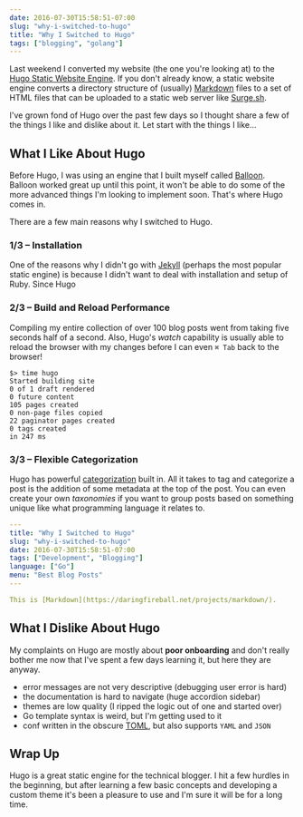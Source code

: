 ```yaml
---
date: 2016-07-30T15:58:51-07:00
slug: "why-i-switched-to-hugo"
title: "Why I Switched to Hugo"
tags: ["blogging", "golang"]
---
```


Last weekend I converted my website (the one you're looking at) to the 
[Hugo Static Website Engine](https://gohugo.io/). If you don't already know, a static website 
engine converts a directory structure of (usually) 
[Markdown](https://daringfireball.net/projects/markdown/) files to a set of HTML 
files that can be uploaded to a static web server like [Surge.sh](https://surge.sh/).

I've grown fond of Hugo over the past few days so I thought share a few of the things I like and
dislike about it. Let start with the things I like...


## What I Like About Hugo

Before Hugo, I was using an engine that I built myself called 
[Balloon](https://github.com/gschier/balloon). Balloon worked great up until this point, it won't
be able to do some of the more advanced things I'm looking to implement soon. That's where Hugo
comes in.

There are a few main reasons why I switched to Hugo.


### 1/3 – Installation

One of the reasons why I didn't go with [Jekyll]() (perhaps the most popular static engine) is 
because I didn't want to deal with installation and setup of Ruby. Since Hugo


### 2/3 – Build and Reload Performance

Compiling my entire collection of over 100 blog posts went from taking five seconds half of a 
second. Also, Hugo's _watch_ capability is usually able to reload the browser with my changes
before I can even `⌘ Tab` back to the browser!

```shell
$> time hugo
Started building site
0 of 1 draft rendered
0 future content
105 pages created
0 non-page files copied
22 paginator pages created
0 tags created
in 247 ms
```
    
    
### 3/3 – Flexible Categorization

Hugo has powerful [categorization](https://gohugo.io/taxonomies/overview/) built in. All it takes
to tag and categorize a post is the addition of some metadata at the top of the post. You can
even create your own _taxonomies_ if you want to group posts based on something unique like what
programming language it relates to.

```yaml
---
title: "Why I Switched to Hugo" 
slug: "why-i-switched-to-hugo"
date: 2016-07-30T15:58:51-07:00
tags: ["Development", "Blogging"]
language: ["Go"]
menu: "Best Blog Posts"
---

This is [Markdown](https://daringfireball.net/projects/markdown/).
```


## What I Dislike About Hugo

My complaints on Hugo are mostly about **poor onboarding** and don't really bother me now
that I've spent a few days learning it, but here they are anyway.

- error messages are not very descriptive (debugging user error is hard)
- the documentation is hard to navigate (huge accordion sidebar)
- themes are low quality (I ripped the logic out of one and started over)
- Go template syntax is weird, but I'm getting used to it
- conf written in the obscure [TOML](https://github.com/toml-lang/toml), but also supports `YAML` and `JSON`


## Wrap Up

Hugo is a great static engine for the technical blogger. I hit a few hurdles in the beginning, but
after learning a few basic concepts and developing a custom theme it's been a pleasure to use and
I'm sure it will be for a long time. 


